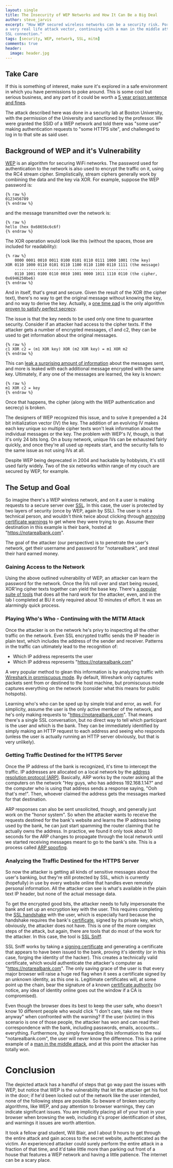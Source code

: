 ```yaml
---
layout: single
title: The Insecurity of WEP Networks and How It Can Be a Big Deal
author: steve_jarvis
excerpt: "How WEP secured wireless networks can be a security risk. Portrayed by
a very real life attack vector, continuing with a man in the middle attack on an
SSL connection."
tags: [security, WEP, network, SSL, mitm]
comments: true
header:
  image: header.jpg
---
```


## Take Care
If this is something of interest, make sure it's explored in a safe environment in
which you have permissions to poke around. This is some cool but serious
business, and any part of it could be worth a
[5 year prison sentence and fines][legal].

The attack described here was done in a security lab at Boston University, with
the permission of the University and sanctioned by the professor. We were
granted the SSID of a WEP network and told there was "some user" making
authentication requests to "some HTTPS site", and challenged to log in to that
site as said user.

## Background of WEP and it's Vulnerability
[WEP][wep] is an algorithm for securing WiFi networks. The password used for
authentication to the network is also used to encrypt the traffic on
it, using the RC4 stream cipher. Simplistically, stream ciphers generally
work by combining the data and the key via XOR. For example, suppose the WEP
password is:

    {% raw %}
    0123456789
    {% endraw %}

and the message transmitted over the network is:

    {% raw %}
    hello (hex 0x68656c6c6f)
    {% endraw %}

The XOR operation would look like this (without the spaces, those are included
for readability):

    {% raw %}
        0000 0001 0010 0011 0100 0101 0110 0111 1000 1001 (the key)
    XOR 0110 1000 0110 0101 0110 1100 0110 1100 0110 1111 (the message)
        -------------------------------------------------
        0110 1001 0100 0110 0010 1001 0000 1011 1110 0110 (the cipher, 0x6946250be6)
    {% endraw %}

And in itself, that's great and secure. Given the result of the XOR (the cipher
text), there's no way to get the original message without knowing the key, and
no way to derive the key. Actually, a [one time pad][onetimepad] is the only algorithm
[proven to satisfy perfect secrecy][perfectsecrecy].

The issue is that the key needs to be used only one time to guarantee security.
Consider if an attacker had access to the cipher texts. If the attacker gets a
number of encrypted messages, c1 and c2, they can be used to get information
about the original messages.

    {% raw %}
    c1 XOR c2 = (m1 XOR key) XOR (m2 XOR key) = m1 XOR m2
    {% endraw %}

This can [leak a surprising amount of information][graphicalpad] about the
messages sent, and more is leaked with each additional message encrypted with
the same key. Ultimately, if any one of the messages are learned, the key is
known:

    {% raw %}
    m1 XOR c2 = key
    {% endraw %}

Once that happens, the cipher (along with the WEP authentication and secrecy)
is broken.

The designers of WEP recognized this issue, and to solve it prepended a 24 bit
initialization vector (IV) the key. The addition of an evolving IV
makes each key unique so multiple cipher texts won't leak information about the
individual messages or the key. The problem with WEP's IV, though, is that it's
only 24 bits long. On a busy network, unique IVs can be exhausted fairly
quickly, and once they're all used up repeats start, and the security
falls to the same issue as not using IVs at all.

Despite WEP being deprecated in 2004 and hackable by hobbyists, it's still used
fairly widely. Two of the six networks within range of my couch are secured by
WEP, for example.

## The Setup and Goal
So imagine there's a WEP wireless network, and on it a user is making requests to a
secure server over [SSL][ssl]. In this case, the user is protected by two layers
of security (once by WEP, again by SSL). The user is not a technical person, and
wouldn't think twice about clicking through [annoying certificate warnings][untrustedcert]
to get where they were trying to go. Assume their destination in this example is
their bank, hosted at "https://notarealbank.com".

The goal of the attacker (our perspective) is to penetrate the user's network,
get their username and password for "notarealbank", and steal their hard earned money.

### Gaining Access to the Network
Using the above outlined vulnerability of WEP, an attacker can learn the
password for the network. Once the IVs roll over and start being reused, XOR'ing
cipher texts together can yield the base key. There's [a popular suite of tools][aircrackng] that
does all the hard work for the attacker, even, and in the lab I completed at BU
it only required about 10 minutes of effort. It was an alarmingly quick process.

### Playing Who's Who - Continuing with the MITM Attack
Once the attacker is on the network he's privy to inspecting all the other
traffic on the network. Even SSL encrypted traffic sends the IP header in
plain text, which includes the address of the sender and receiver. Patterns in
the traffic can ultimately lead to the recognition of:

* Which IP address represents the user
* Which IP address represents "https://notarealbank.com"

A very popular method to glean this information is by analyzing traffic with
[Wireshark in promiscuous mode][promiscuous]. By default, Wireshark only
captures packets sent from or destined to the host machine, but promiscuous mode
captures everything on the network (consider what this means for public hotspots).

Learning who's who can be sped up by simple trial and error, as well. For
simplicity, assume the user is the only active member of the network, and he's
only making requests to "https://notarealbank.com". That means there's a single
SSL conversation, but no direct way to tell which participant is the user and which is the
bank. They can be immediately identified by simply making an HTTP request to
each address and seeing who responds (unless the user is actually running an HTTP
server obviously, but that is very unlikely).

### Getting Traffic Destined for the HTTPS Server
Once the IP address of the bank is recognized, it's time to intercept the
traffic. IP addresses are allocated on a local network by the
[address resolution protocol (ARP)][arp]. Basically, ARP works by the router
asking all the computers on the network "Hey guys, who has address
192.168.1.14?" and the computer who is using that address sends a response
saying, "Ooh that's me!". Then, whoever claimed the address gets the messages
marked for that destination.

ARP responses can also be sent unsolicited, though, and generally just work on
the "honor system". So when the attacker wants to
receive the requests destined for the bank's website and learns the IP address
being used by the bank, he can just start spamming the router claiming that he
actually owns the address. In practice, we found it only took about 10 seconds
for the ARP changes to propagate through the local network until we started receiving
messages meant to go to the bank's site. This is a process called [ARP spoofing][arpspoofing].

### Analyzing the Traffic Destined for the HTTPS Server
So now the attacker is getting all kinds of sensitive messages about the user's
banking, but they're still protected by SSL, which is currently (hopefully) in
use by every website online that handles even remotely personal information. All
the attacker can see is what's available in the plain text IP header, but none
of the actual message data.

To get the encrypted good bits, the attacker needs to fully impersonate the bank
and set up an encryption key with the user. This requires completing the
[SSL handshake][sslhandshake] with the user, which is especially hard because
the handshake requires the bank's [certificate][publickeycert], signed by its private key, which,
obviously, the attacker does not have. This is one of the more complex steps of the
attack, but again, there are tools that do most of the work for the attacker. In
this case, the tool is [SSL Sniff][sslsniff].

SSL Sniff works by taking a [signing certificate][publickeycert] and generating
a certificate that appears to have been issued to the bank, proving it's
identity (or in this case, forging the identity of the hacker). This creates a
technically valid certificate, which would authenticate the attacker's computer
as "https://notarealbank.com". The only saving grace of the user
is that every major browser will raise a huge red flag when it sees a
certificate signed by an unknown identity, as this one is. Legitimate
certificates will, at some point up the chain, bear the signature of a known
[certificate authority][certauth] (so notice, any idea of identity online goes
out the window if a CA is compromised).

Even though the browser does its best to keep the user safe, who doesn't know 10
different people who would click "I don't care, take me there anyway" when
confronted with the warning? If the user (victim) in this scenario is one of
those people, the attacker has won and can read their correspondence with the
bank, including passwords, emails, accounts... everything. Furthermore, by
simply forwarding this information to the real "notarealbank.com", the user will
never know the difference. This is a prime example of a
[man in the middle attack][mitm], and at this point the attacker has totally won.

# Conclusion
The depicted attack has a handful of steps that go way past the issues with WEP,
but notice that WEP is the vulnerability that let the attacker get his foot
in the door; if he'd been locked out of the network like the user intended,
none of the following steps are possible. So beware of broken security algorithms,
like WEP, and pay attention to browser warnings, they can indicate significant
issues. You are implicitly placing all of your trust in your browser when
browsing the web, including it's proper identification of sites, and warnings it
issues are worth attention.

It took a fellow grad student, Will Blair, and I about 9 hours to get through
the entire attack and gain access to the secret website, authenticated as the
victim. An experienced attacker could surely perform the entire attack in a
fraction of that time, and it'd take little more than parking out front
of a house that features a WEP network and having a little patience. The
internet can be a scary place.


[wep]: http://en.wikipedia.org/wiki/Wired_Equivalent_Privacy
[legal]: http://www.law.cornell.edu/uscode/text/18/2511
[onetimepad]: http://en.wikipedia.org/wiki/One-time_pad
[perfectsecrecy]: http://www.ics.uci.edu/~stasio/fall04/lect1.pdf
[aircrackng]: http://www.aircrack-ng.org/
[ssl]: https://en.wikipedia.org/wiki/Transport_Layer_Security
[sslhandshake]: http://www-01.ibm.com/support/knowledgecenter/SSAW57_6.1.0/com.ibm.websphere.edge.doc/edge/cp/admingd118.htm%23wq178?lang=en
[untrustedcert]: https://support.google.com/chrome/answer/98884?hl=en
[arp]: http://en.wikipedia.org/wiki/Address_Resolution_Protocol
[arpspoofing]: http://en.wikipedia.org/wiki/Address_Resolution_Protocol#ARP_spoofing_and_Proxy_ARP
[sslsniff]: http://www.thoughtcrime.org/software/sslsniff/
[publickeycert]: http://en.wikipedia.org/wiki/Public_key_certificate
[mitm]: http://en.wikipedia.org/wiki/Man-in-the-middle_attack
[graphicalpad]: http://cryptosmith.com/archives/70
[promiscuous]: https://www.wireshark.org/faq.html#q7.6
[certauth]: http://en.wikipedia.org/wiki/Certificate_authority
